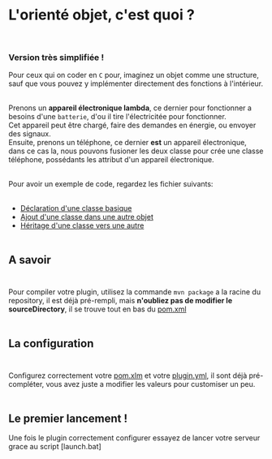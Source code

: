 # L'orienté objet, c'est quoi ? <br><br>

### Version très simplifiée !<br>

Pour ceux qui on coder en `C` pour, imaginez un objet comme une structure, sauf que vous pouvez y implémenter directement des fonctions à l'intérieur.<br><br>

Prenons un **appareil électronique lambda**, ce dernier pour fonctionner a besoins d'une `batterie`, d'ou il tire l'électricitée pour fonctionner.<br>
Cet appareil peut être chargé, faire des demandes en énergie, ou envoyer des signaux.<br>
Ensuite, prenons un téléphone, ce dernier **est** un appareil électronique, dans ce cas la, nous pouvons fusioner les deux classe pour crée une classe téléphone, possédants les attribut d'un appareil électronique.<br><br>

Pour avoir un exemple de code, regardez les fichier suivants: <br><br>

- [Déclaration d'une classe basique](./exemple/Battery.java)
- [Ajout d'une classe dans une autre objet](./exemple/Electronic.java)
- [Héritage d'une classe vers une autre](./exemple/Phone.java)<br><br>

## A savoir <br><br>

Pour compiler votre plugin, utilisez la commande `mvn package` a la racine du repository, il est déjà pré-rempli, mais **n'oubliez pas de modifier le sourceDirectory**, il se trouve tout en bas du [pom.xml](./pom.xml)<br><br>

## La configuration <br><br>

Configurez correctement votre [pom.xlm](./pom.xml) et votre [plugin.yml](./plugin.yml), il sont déjà pré-compléter, vous avez juste a modifier les valeurs pour customiser un peu.<br><br>

## Le premier lancement !

Une fois le plugin correctement configurer essayez de lancer votre serveur grace au script [launch.bat]